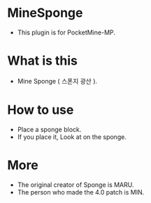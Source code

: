 # MineSponge
+ This plugin is for PocketMine-MP.

# What is this
+ Mine Sponge ( 스폰지 광산 ).

# How to use
+ Place a sponge block.
+ If you place it, Look at on the sponge.

# More
+ The original creator of Sponge is MARU.
+ The person who made the 4.0 patch is MIN.
